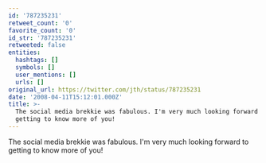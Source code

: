 ```yaml
---
id: '787235231'
retweet_count: '0'
favorite_count: '0'
id_str: '787235231'
retweeted: false
entities:
  hashtags: []
  symbols: []
  user_mentions: []
  urls: []
original_url: https://twitter.com/jth/status/787235231
date: '2008-04-11T15:12:01.000Z'
title: >-
  The social media brekkie was fabulous. I'm very much looking forward to
  getting to know more of you!
---
```


The social media brekkie was fabulous. I'm very much looking forward to getting to know more of you!